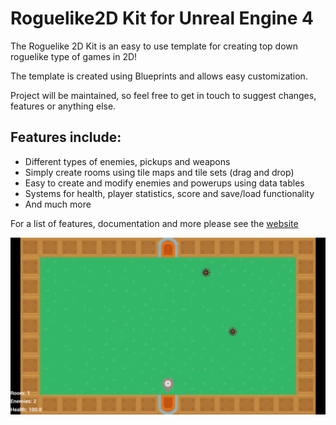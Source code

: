 # Roguelike2D Kit for Unreal Engine 4

The Roguelike 2D Kit is an easy to use template for creating top down roguelike type of games in 2D!
 
The template is created using Blueprints and allows easy customization.
 
Project will be maintained, so feel free to get in touch to suggest changes, features or anything else.

## Features include:

- Different types of enemies, pickups and weapons
- Simply create rooms using tile maps and tile sets (drag and drop)
- Easy to create and modify enemies and powerups using data tables
- Systems for health, player statistics, score and save/load functionality
- And much more

For a list of features, documentation and more please see the [website](https://gracesgames.github.io/Roguelike2DKit/)

![FeaturedImage](https://github.com/GracesGames/Roguelike2DKit/blob/master/Images/FeaturedImage.png)
